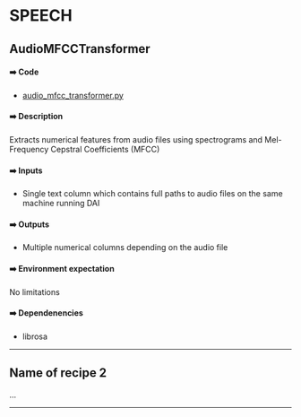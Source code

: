 # SPEECH

## AudioMFCCTransformer

#### ➡️ Code
- [audio_mfcc_transformer.py](audio_MFCC_transformer.py)

#### ➡️ Description
Extracts numerical features from audio files using spectrograms and Mel-Frequency Cepstral Coefficients (MFCC)

#### ➡️ Inputs
- Single text column which contains full paths to audio files on the same machine running DAI

#### ➡️ Outputs
- Multiple numerical columns depending on the audio file

#### ➡️ Environment expectation
No limitations

#### ➡️ Dependenencies
- librosa

----

## Name of recipe 2

...

----
